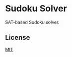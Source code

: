 # Sudoku Solver

SAT-based Sudoku solver.

## License

[MIT](https://github.com/jazielloureiro/SAT-Sudoku-Solver/blob/master/LICENSE)
